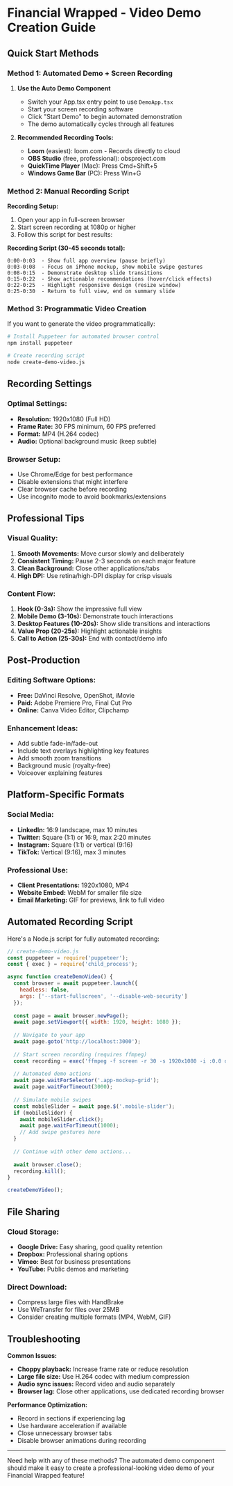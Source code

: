 # Financial Wrapped - Video Demo Creation Guide

## Quick Start Methods

### Method 1: Automated Demo + Screen Recording

1. **Use the Auto Demo Component**
   - Switch your App.tsx entry point to use `DemoApp.tsx`
   - Start your screen recording software
   - Click "Start Demo" to begin automated demonstration
   - The demo automatically cycles through all features

2. **Recommended Recording Tools:**
   - **Loom** (easiest): loom.com - Records directly to cloud
   - **OBS Studio** (free, professional): obsproject.com
   - **QuickTime Player** (Mac): Press Cmd+Shift+5
   - **Windows Game Bar** (PC): Press Win+G

### Method 2: Manual Recording Script

**Recording Setup:**
1. Open your app in full-screen browser
2. Start screen recording at 1080p or higher
3. Follow this script for best results:

**Recording Script (30-45 seconds total):**

```
0:00-0:03  - Show full app overview (pause briefly)
0:03-0:08  - Focus on iPhone mockup, show mobile swipe gestures
0:08-0:15  - Demonstrate desktop slide transitions
0:15-0:22  - Show actionable recommendations (hover/click effects)
0:22-0:25  - Highlight responsive design (resize window)
0:25-0:30  - Return to full view, end on summary slide
```

### Method 3: Programmatic Video Creation

If you want to generate the video programmatically:

```bash
# Install Puppeteer for automated browser control
npm install puppeteer

# Create recording script
node create-demo-video.js
```

## Recording Settings

### Optimal Settings:
- **Resolution:** 1920x1080 (Full HD)
- **Frame Rate:** 30 FPS minimum, 60 FPS preferred
- **Format:** MP4 (H.264 codec)
- **Audio:** Optional background music (keep subtle)

### Browser Setup:
- Use Chrome/Edge for best performance
- Disable extensions that might interfere
- Clear browser cache before recording
- Use incognito mode to avoid bookmarks/extensions

## Professional Tips

### Visual Quality:
1. **Smooth Movements:** Move cursor slowly and deliberately
2. **Consistent Timing:** Pause 2-3 seconds on each major feature
3. **Clean Background:** Close other applications/tabs
4. **High DPI:** Use retina/high-DPI display for crisp visuals

### Content Flow:
1. **Hook (0-3s):** Show the impressive full view
2. **Mobile Demo (3-10s):** Demonstrate touch interactions
3. **Desktop Features (10-20s):** Show slide transitions and interactions
4. **Value Prop (20-25s):** Highlight actionable insights
5. **Call to Action (25-30s):** End with contact/demo info

## Post-Production

### Editing Software Options:
- **Free:** DaVinci Resolve, OpenShot, iMovie
- **Paid:** Adobe Premiere Pro, Final Cut Pro
- **Online:** Canva Video Editor, Clipchamp

### Enhancement Ideas:
- Add subtle fade-in/fade-out
- Include text overlays highlighting key features
- Add smooth zoom transitions
- Background music (royalty-free)
- Voiceover explaining features

## Platform-Specific Formats

### Social Media:
- **LinkedIn:** 16:9 landscape, max 10 minutes
- **Twitter:** Square (1:1) or 16:9, max 2:20 minutes  
- **Instagram:** Square (1:1) or vertical (9:16)
- **TikTok:** Vertical (9:16), max 3 minutes

### Professional Use:
- **Client Presentations:** 1920x1080, MP4
- **Website Embed:** WebM for smaller file size
- **Email Marketing:** GIF for previews, link to full video

## Automated Recording Script

Here's a Node.js script for fully automated recording:

```javascript
// create-demo-video.js
const puppeteer = require('puppeteer');
const { exec } = require('child_process');

async function createDemoVideo() {
  const browser = await puppeteer.launch({
    headless: false,
    args: ['--start-fullscreen', '--disable-web-security']
  });
  
  const page = await browser.newPage();
  await page.setViewport({ width: 1920, height: 1080 });
  
  // Navigate to your app
  await page.goto('http://localhost:3000');
  
  // Start screen recording (requires ffmpeg)
  const recording = exec('ffmpeg -f screen -r 30 -s 1920x1080 -i :0.0 demo-output.mp4');
  
  // Automated demo actions
  await page.waitForSelector('.app-mockup-grid');
  await page.waitForTimeout(3000);
  
  // Simulate mobile swipes
  const mobileSlider = await page.$('.mobile-slider');
  if (mobileSlider) {
    await mobileSlider.click();
    await page.waitForTimeout(1000);
    // Add swipe gestures here
  }
  
  // Continue with other demo actions...
  
  await browser.close();
  recording.kill();
}

createDemoVideo();
```

## File Sharing

### Cloud Storage:
- **Google Drive:** Easy sharing, good quality retention
- **Dropbox:** Professional sharing options
- **Vimeo:** Best for business presentations
- **YouTube:** Public demos and marketing

### Direct Download:
- Compress large files with HandBrake
- Use WeTransfer for files over 25MB
- Consider creating multiple formats (MP4, WebM, GIF)

## Troubleshooting

**Common Issues:**
- **Choppy playback:** Increase frame rate or reduce resolution
- **Large file size:** Use H.264 codec with medium compression
- **Audio sync issues:** Record video and audio separately
- **Browser lag:** Close other applications, use dedicated recording browser

**Performance Optimization:**
- Record in sections if experiencing lag
- Use hardware acceleration if available
- Close unnecessary browser tabs
- Disable browser animations during recording

---

Need help with any of these methods? The automated demo component should make it easy to create a professional-looking video demo of your Financial Wrapped feature!